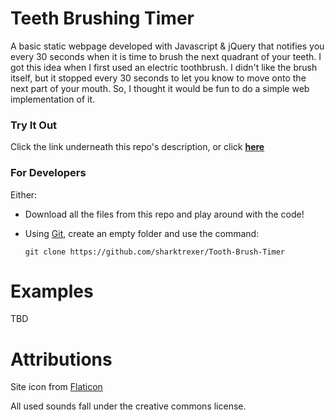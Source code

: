# Teeth Brushing Timer
A basic static webpage developed with Javascript & jQuery that notifies you every 30 seconds when it is time to brush the next quadrant of your teeth. 
I got this idea when I first used an electric toothbrush. I didn't like the brush itself, but it stopped every 30 seconds to let you know to move onto the next part of your mouth.
So, I thought it would be fun to do a simple web implementation of it.

### Try It Out
Click the link underneath this repo's description, or click __[here](https://sharktrexer.github.io/Tooth-Brush-Timer/)__

### For Developers
Either:
- Download all the files from this repo and play around with the code!
- Using [Git](https://git-scm.com/downloads), create an empty folder and use the command:
  
  `git clone https://github.com/sharktrexer/Tooth-Brush-Timer`

# Examples
TBD

# Attributions
Site icon from [Flaticon](https://www.flaticon.com/free-icons/toothbrush)

All used sounds fall under the creative commons license.
